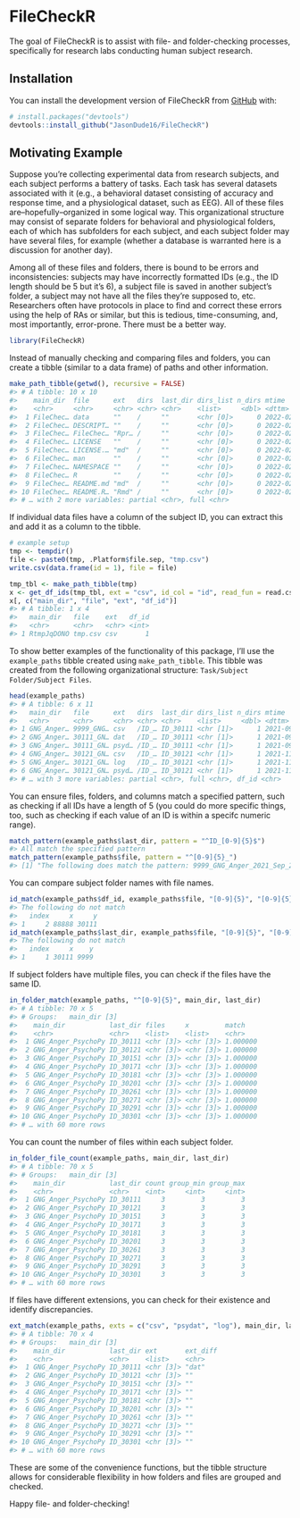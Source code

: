 
# FileCheckR

The goal of FileCheckR is to assist with file- and folder-checking
processes, specifically for research labs conducting human subject
research.

## Installation

You can install the development version of FileCheckR from
[GitHub](https://github.com/) with:

``` r
# install.packages("devtools")
devtools::install_github("JasonDude16/FileCheckR")
```

## Motivating Example

Suppose you’re collecting experimental data from research subjects, and
each subject performs a battery of tasks. Each task has several datasets
associated with it (e.g., a behavioral dataset consisting of accuracy
and response time, and a physiological dataset, such as EEG). All of
these files are–hopefully–organized in some logical way. This
organizational structure may consist of separate folders for behavioral
and physiological folders, each of which has subfolders for each
subject, and each subject folder may have several files, for example
(whether a database is warranted here is a discussion for another day).

Among all of these files and folders, there is bound to be errors and
inconsistencies: subjects may have incorrectly formatted IDs (e.g., the
ID length should be 5 but it’s 6), a subject file is saved in another
subject’s folder, a subject may not have all the files they’re supposed
to, etc. Researchers often have protocols in place to find and correct
these errors using the help of RAs or similar, but this is tedious,
time-consuming, and, most importantly, error-prone. There must be a
better way.

``` r
library(FileCheckR)
```

Instead of manually checking and comparing files and folders, you can
create a tibble (similar to a data frame) of paths and other
information.

``` r
make_path_tibble(getwd(), recursive = FALSE)
#> # A tibble: 10 x 10
#>    main_dir  file      ext   dirs  last_dir dirs_list n_dirs mtime              
#>    <chr>     <chr>     <chr> <chr> <chr>    <list>     <dbl> <dttm>             
#>  1 FileChec… data      ""    /     ""       <chr [0]>      0 2022-02-13 22:45:02
#>  2 FileChec… DESCRIPT… ""    /     ""       <chr [0]>      0 2022-02-14 20:31:12
#>  3 FileChec… FileChec… "Rpr… /     ""       <chr [0]>      0 2022-02-14 20:36:55
#>  4 FileChec… LICENSE   ""    /     ""       <chr [0]>      0 2022-02-13 21:16:03
#>  5 FileChec… LICENSE.… "md"  /     ""       <chr [0]>      0 2022-02-13 21:16:03
#>  6 FileChec… man       ""    /     ""       <chr [0]>      0 2022-02-14 20:44:26
#>  7 FileChec… NAMESPACE ""    /     ""       <chr [0]>      0 2022-02-14 20:40:41
#>  8 FileChec… R         ""    /     ""       <chr [0]>      0 2022-02-14 20:40:14
#>  9 FileChec… README.md "md"  /     ""       <chr [0]>      0 2022-02-14 21:18:17
#> 10 FileChec… README.R… "Rmd" /     ""       <chr [0]>      0 2022-02-14 21:25:51
#> # … with 2 more variables: partial <chr>, full <chr>
```

If individual data files have a column of the subject ID, you can
extract this and add it as a column to the tibble.

``` r
# example setup
tmp <- tempdir()
file <- paste0(tmp, .Platform$file.sep, "tmp.csv")
write.csv(data.frame(id = 1), file = file)

tmp_tbl <- make_path_tibble(tmp)
x <- get_df_ids(tmp_tbl, ext = "csv", id_col = "id", read_fun = read.csv)
x[, c("main_dir", "file", "ext", "df_id")]
#> # A tibble: 1 x 4
#>   main_dir   file    ext   df_id
#>   <chr>      <chr>   <chr> <int>
#> 1 RtmpJqDONO tmp.csv csv       1
```

To show better examples of the functionality of this package, I’ll use
the `example_paths` tibble created using `make_path_tibble`. This tibble
was created from the following organizational structure:
`Task/Subject Folder/Subject Files`.

``` r
head(example_paths)
#> # A tibble: 6 x 11
#>   main_dir   file      ext   dirs  last_dir dirs_list n_dirs mtime              
#>   <chr>      <chr>     <chr> <chr> <chr>    <list>     <dbl> <dttm>             
#> 1 GNG_Anger… 9999_GNG… csv   /ID_… ID_30111 <chr [1]>      1 2021-09-29 18:43:03
#> 2 GNG_Anger… 30111_GN… dat   /ID_… ID_30111 <chr [1]>      1 2021-09-29 18:43:03
#> 3 GNG_Anger… 30111_GN… psyd… /ID_… ID_30111 <chr [1]>      1 2021-09-29 18:43:03
#> 4 GNG_Anger… 30121_GN… csv   /ID_… ID_30121 <chr [1]>      1 2021-11-13 11:43:45
#> 5 GNG_Anger… 30121_GN… log   /ID_… ID_30121 <chr [1]>      1 2021-11-13 11:43:45
#> 6 GNG_Anger… 30121_GN… psyd… /ID_… ID_30121 <chr [1]>      1 2021-11-13 11:43:45
#> # … with 3 more variables: partial <chr>, full <chr>, df_id <chr>
```

You can ensure files, folders, and columns match a specified pattern,
such as checking if all IDs have a length of 5 (you could do more
specific things, too, such as checking if each value of an ID is within
a specifc numeric range).

``` r
match_pattern(example_paths$last_dir, pattern = "^ID_[0-9]{5}$")
#> All match the specified pattern
match_pattern(example_paths$file, pattern = "^[0-9]{5}_")
#> [1] "The following does match the pattern: 9999_GNG_Anger_2021_Sep_29_1833.csv"
```

You can compare subject folder names with file names.

``` r
id_match(example_paths$df_id, example_paths$file, "[0-9]{5}", "[0-9]{5}")
#> The following do not match
#>   index     x     y
#> 1     2 88888 30111
id_match(example_paths$last_dir, example_paths$file, "[0-9]{5}", "[0-9]{4,5}")
#> The following do not match
#>   index     x    y
#> 1     1 30111 9999
```

If subject folders have multiple files, you can check if the files have
the same ID.

``` r
in_folder_match(example_paths, "^[0-9]{5}", main_dir, last_dir)
#> # A tibble: 70 x 5
#> # Groups:   main_dir [3]
#>    main_dir           last_dir files     x         match   
#>    <chr>              <chr>    <list>    <list>    <chr>   
#>  1 GNG_Anger_PsychoPy ID_30111 <chr [3]> <chr [3]> 1.000000
#>  2 GNG_Anger_PsychoPy ID_30121 <chr [3]> <chr [3]> 1.000000
#>  3 GNG_Anger_PsychoPy ID_30151 <chr [3]> <chr [3]> 1.000000
#>  4 GNG_Anger_PsychoPy ID_30171 <chr [3]> <chr [3]> 1.000000
#>  5 GNG_Anger_PsychoPy ID_30181 <chr [3]> <chr [3]> 1.000000
#>  6 GNG_Anger_PsychoPy ID_30201 <chr [3]> <chr [3]> 1.000000
#>  7 GNG_Anger_PsychoPy ID_30261 <chr [3]> <chr [3]> 1.000000
#>  8 GNG_Anger_PsychoPy ID_30271 <chr [3]> <chr [3]> 1.000000
#>  9 GNG_Anger_PsychoPy ID_30291 <chr [3]> <chr [3]> 1.000000
#> 10 GNG_Anger_PsychoPy ID_30301 <chr [3]> <chr [3]> 1.000000
#> # … with 60 more rows
```

You can count the number of files within each subject folder.

``` r
in_folder_file_count(example_paths, main_dir, last_dir)
#> # A tibble: 70 x 5
#> # Groups:   main_dir [3]
#>    main_dir           last_dir count group_min group_max
#>    <chr>              <chr>    <int>     <int>     <int>
#>  1 GNG_Anger_PsychoPy ID_30111     3         3         3
#>  2 GNG_Anger_PsychoPy ID_30121     3         3         3
#>  3 GNG_Anger_PsychoPy ID_30151     3         3         3
#>  4 GNG_Anger_PsychoPy ID_30171     3         3         3
#>  5 GNG_Anger_PsychoPy ID_30181     3         3         3
#>  6 GNG_Anger_PsychoPy ID_30201     3         3         3
#>  7 GNG_Anger_PsychoPy ID_30261     3         3         3
#>  8 GNG_Anger_PsychoPy ID_30271     3         3         3
#>  9 GNG_Anger_PsychoPy ID_30291     3         3         3
#> 10 GNG_Anger_PsychoPy ID_30301     3         3         3
#> # … with 60 more rows
```

If files have different extensions, you can check for their existence and identify discrepancies.

``` r
ext_match(example_paths, exts = c("csv", "psydat", "log"), main_dir, last_dir)
#> # A tibble: 70 x 4
#> # Groups:   main_dir [3]
#>    main_dir           last_dir ext       ext_diff
#>    <chr>              <chr>    <list>    <chr>   
#>  1 GNG_Anger_PsychoPy ID_30111 <chr [3]> "dat"   
#>  2 GNG_Anger_PsychoPy ID_30121 <chr [3]> ""      
#>  3 GNG_Anger_PsychoPy ID_30151 <chr [3]> ""      
#>  4 GNG_Anger_PsychoPy ID_30171 <chr [3]> ""      
#>  5 GNG_Anger_PsychoPy ID_30181 <chr [3]> ""      
#>  6 GNG_Anger_PsychoPy ID_30201 <chr [3]> ""      
#>  7 GNG_Anger_PsychoPy ID_30261 <chr [3]> ""      
#>  8 GNG_Anger_PsychoPy ID_30271 <chr [3]> ""      
#>  9 GNG_Anger_PsychoPy ID_30291 <chr [3]> ""      
#> 10 GNG_Anger_PsychoPy ID_30301 <chr [3]> ""      
#> # … with 60 more rows
```

These are some of the convenience functions, but the tibble structure
allows for considerable flexibility in how folders and files are grouped
and checked.

Happy file- and folder-checking!
